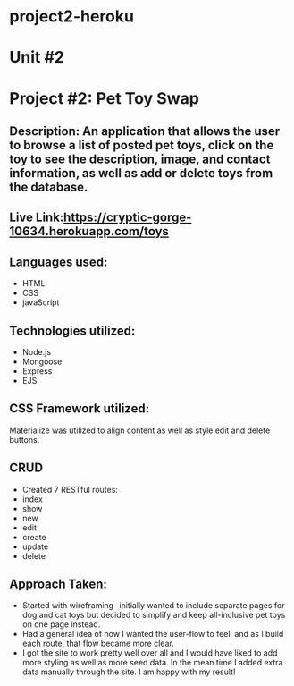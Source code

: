 # project2-heroku

# Unit #2

# Project #2: Pet Toy Swap

## Description: An application that allows the user to browse a list of posted pet toys, click on the toy to see the description, image, and contact information, as well as add or delete toys from the database.

## Live Link:https://cryptic-gorge-10634.herokuapp.com/toys

## Languages used:
* HTML
* CSS
* javaScript

## Technologies utilized:
* Node.js
* Mongoose
* Express
* EJS

## CSS Framework utilized:
Materialize was utilized to align content as well as style edit and delete buttons.


## CRUD 
* Created 7 RESTful routes:
* index
* show
* new
* edit
* create
* update
* delete

## Approach Taken:
* Started with wireframing- initially wanted to include separate pages for dog and cat toys but decided to simplify and keep all-inclusive pet toys on one page instead. 
* Had a general idea of how I wanted the user-flow to feel, and as I build each route, that flow became more clear.
* I got the site to work pretty well over all and I would have liked to add more styling as well as more seed data. In the mean time I added extra data manually through the site. I am happy with my result!
